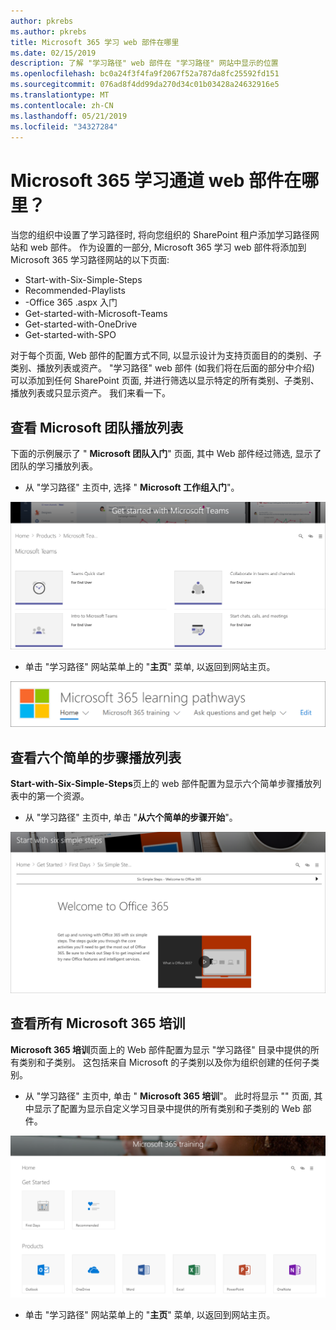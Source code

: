 ```yaml
---
author: pkrebs
ms.author: pkrebs
title: Microsoft 365 学习 web 部件在哪里
ms.date: 02/15/2019
description: 了解 "学习路径" web 部件在 "学习路径" 网站中显示的位置
ms.openlocfilehash: bc0a24f3f4fa9f2067f52a787da8fc25592fd151
ms.sourcegitcommit: 076ad8f4dd99da270d34c01b03428a24632916e5
ms.translationtype: MT
ms.contentlocale: zh-CN
ms.lasthandoff: 05/21/2019
ms.locfileid: "34327284"
---
```

# <a name="wheres-the-microsoft-365-learning-pathways-web-part"></a>Microsoft 365 学习通道 web 部件在哪里？

当您的组织中设置了学习路径时, 将向您组织的 SharePoint 租户添加学习路径网站和 web 部件。 作为设置的一部分, Microsoft 365 学习 web 部件将添加到 Microsoft 365 学习路径网站的以下页面:

- Start-with-Six-Simple-Steps 
- Recommended-Playlists
- -Office 365 .aspx 入门
- Get-started-with-Microsoft-Teams
- Get-started-with-OneDrive
- Get-started-with-SPO

对于每个页面, Web 部件的配置方式不同, 以显示设计为支持页面目的的类别、子类别、播放列表或资产。 "学习路径" web 部件 (如我们将在后面的部分中介绍) 可以添加到任何 SharePoint 页面, 并进行筛选以显示特定的所有类别、子类别、播放列表或只显示资产。 我们来看一下。 

## <a name="view-microsoft-teams-playlists"></a>查看 Microsoft 团队播放列表

下面的示例展示了 " **Microsoft 团队入门**" 页面, 其中 Web 部件经过筛选, 显示了团队的学习播放列表。 

- 从 "学习路径" 主页中, 选择 " **Microsoft 工作组入门**"。

![cg-whereiswp-teams](media/cg-whereiswp-teams.png)

- 单击 "学习路径" 网站菜单上的 "**主页**" 菜单, 以返回到网站主页。

![cg-homebtnmenu](media/cg-homebtnmenu.png)

## <a name="view-the-six-simple-steps-playlist"></a>查看六个简单的步骤播放列表

**Start-with-Six-Simple-Steps**页上的 web 部件配置为显示六个简单步骤播放列表中的第一个资源。 

- 从 "学习路径" 主页中, 单击 "**从六个简单的步骤开始**"。 

![cg-whereiswp-six](media/cg-whereiswp-six.png)

## <a name="view-all-microsoft-365-training"></a>查看所有 Microsoft 365 培训

**Microsoft 365 培训**页面上的 Web 部件配置为显示 "学习路径" 目录中提供的所有类别和子类别。 这包括来自 Microsoft 的子类别以及你为组织创建的任何子类别。

- 从 "学习路径" 主页中, 单击 " **Microsoft 365 培训**"。 此时将显示 "" 页面, 其中显示了配置为显示自定义学习目录中提供的所有类别和子类别的 Web 部件。

![cg-whereiswp-o365](media/cg-whereiswp-o365.png)

- 单击 "学习路径" 网站菜单上的 "**主页**" 菜单, 以返回到网站主页。

